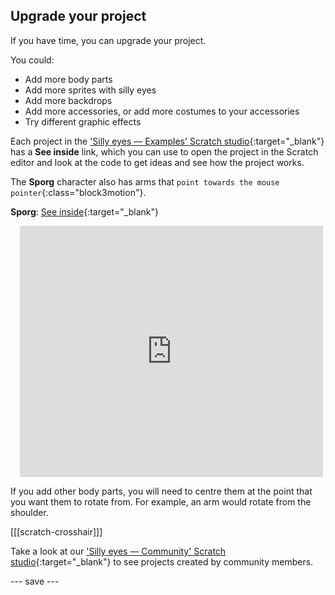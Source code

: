## Upgrade your project

If you have time, you can upgrade your project.

You could:
- Add more body parts
- Add more sprites with silly eyes
- Add more backdrops
- Add more accessories, or add more costumes to your accessories
- Try different graphic effects

Each project in the ['Silly eyes — Examples' Scratch studio](https://scratch.mit.edu/studios/29029028){:target="_blank"} has a **See inside** link, which you can use to open the project in the Scratch editor and look at the code to get ideas and see how the project works.

The **Sporg** character also has arms that `point towards the mouse pointer`{:class="block3motion"}.

**Sporg**: [See inside](https://scratch.mit.edu/projects/495865892/editor){:target="_blank"}
<div class="scratch-preview" style="margin-left: 15px;">
  <iframe allowtransparency="true" width="485" height="402" src="https://scratch.mit.edu/projects/embed/495865892/?autostart=false" frameborder="0"></iframe>
</div>

If you add other body parts, you will need to centre them at the point that you want them to rotate from. For example, an arm would rotate from the shoulder.

[[[scratch-crosshair]]]

Take a look at our ['Silly eyes — Community' Scratch studio](https://scratch.mit.edu/studios/29120534){:target="_blank"} to see projects created by community members.

--- save ---
